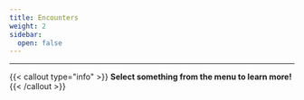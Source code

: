 ```yaml
---
title: Encounters
weight: 2
sidebar:
  open: false
---
```

<hr>

{{< callout type="info" >}}
**Select something from the menu to learn more!**
{{< /callout >}}
